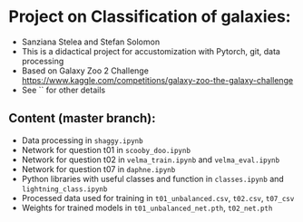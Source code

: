 # Project on Classification of galaxies:
- Sanziana Stelea and Stefan Solomon
- This is a didactical project for accustomization with Pytorch, git, data processing
- Based on Galaxy Zoo 2 Challenge https://www.kaggle.com/competitions/galaxy-zoo-the-galaxy-challenge
- See `` for other details

## Content (master branch):
- Data processing in `shaggy.ipynb`
- Network for question t01 in `scooby_doo.ipynb`
- Network for question t02 in `velma_train.ipynb` and `velma_eval.ipynb`
- Network for question t07 in `daphne.ipynb`
- Python libraries with useful classes and function in `classes.ipynb` and `lightning_class.ipynb`
- Processed data used for training in `t01_unbalanced.csv`, `t02.csv`, `t07_csv`
- Weights for trained models in `t01_unbalanced_net.pth`, `t02_net.pth`
